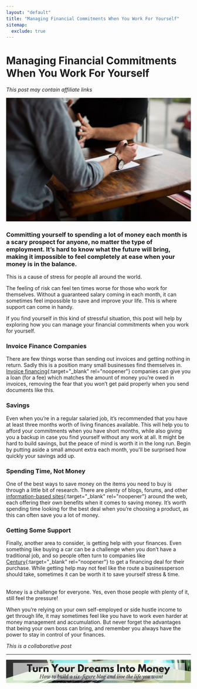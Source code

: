 ```yaml
---
layout: "default"
title: "Managing Financial Commitments When You Work For Yourself"
sitemap:
  exclude: true
---
```

# Managing Financial Commitments When You Work For Yourself
*This post may contain affiliate links*

<center>
    <img src='/i/2019/2019posts/managing-financial-commitments.jpg' alt='man in meeting taking notes'>
</center>

### Committing yourself to spending a lot of money each month is a scary prospect for anyone, no matter the type of employment. It’s hard to know what the future will bring, making it impossible to feel completely at ease when your money is in the balance.

This is a cause of stress for people all around the world.

The feeling of risk can feel ten times worse for those who work for themselves. Without a guaranteed salary coming in each month, it can sometimes feel impossible to save and improve your life. This is where support can come in handy.

If you find yourself in this kind of stressful situation, this post will help by exploring how you can manage your financial commitments when you work for yourself.

### Invoice Finance Companies
There are few things worse than sending out invoices and getting nothing in return. Sadly this is a position many small businesses find themselves in. [Invoice financing](https://www.comcapfactoring.com/blog/what-is-invoice-financing/){:target="_blank" rel="noopener"} companies can give you a loan (for a fee) which matches the amount of money you’re owed in invoices, removing the fear that you won’t get paid properly when you send documents like this.

### Savings
Even when you’re in a regular salaried job, it’s recommended that you have at least three months worth of living finances available. This will help you to afford your commitments when you have short months, while also giving you a backup in case you find yourself without any work at all. It might be hard to build savings, but the peace of mind is worth it in the long run. Begin by putting aside a small amount extra each month, you'll be surprised how quickly your savings add up.

### Spending Time, Not Money
One of the best ways to save money on the items you need to buy is through a little bit of research. There are plenty of blogs, forums, and other [information-based sites](https://www.dtelepathy.com/blog/inspiration/14-beautiful-content-heavy-websites-for-inspiration){:target="_blank" rel="noopener"} around the web, each offering their own benefits when it comes to saving money. It’s worth spending time looking for the best deal when you’re choosing a product, as this can often save you a lot of money.

### Getting Some Support
Finally, another area to consider, is getting help with your finances. Even something like buying a car can be a challenge when you don’t have a traditional job, and so people often turn to companies like [Century](https://www.centurycars.online/locations/turners-hill){:target="_blank" rel="noopener"} to get a financing deal for their purchase. While getting help may not feel like the route a businessperson should take, sometimes it can be worth it to save yourself stress & time.

<br>
Money is a challenge for everyone. Yes, even those people with plenty of it, still feel the pressure!

When you’re relying on your own self-employed or side hustle income to get through life, it may sometimes feel like you have to work even harder at money management and accumulation. But never forget the advantages that being your own boss can bring, and remember you always have the power to stay in control of your finances. 

*This is a collaborative post*

***

<!-- START ADVERTISER: Emma Drew turn your dreams course -->
<center>
<a href="http://bit.ly/turnyourdreamsintomoney" target="_blank"><img src='/aff/turn-your-dreams-into-money-728x90.png' alt='Turn Your Dreams Into Money link to course' /></a>
</center>
<!-- END ADVERTISER: Emma Drew turn your dreams course -->
